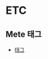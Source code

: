 # ETC

## Mete 태그

- [태그](https://velog.io/@devjeenie/%EB%A9%94%ED%83%80-%ED%83%9C%EA%B7%B8-Meta-Tag%EB%A1%9C-%EA%B2%80%EC%83%89%EC%97%94%EC%A7%84-%EC%B5%9C%EC%A0%81%ED%99%94%ED%95%98%EA%B8%B0-SEO)
